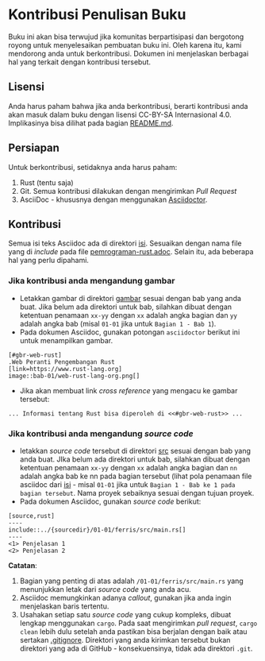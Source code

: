 # Kontribusi Penulisan Buku

Buku ini akan bisa terwujud jika komunitas berpartisipasi dan bergotong royong untuk menyelesaikan
pembuatan buku ini. Oleh karena itu, kami mendorong anda untuk berkontribusi. Dokumen ini
menjelaskan berbagai hal yang terkait dengan kontribusi tersebut.

## Lisensi

Anda harus paham bahwa jika anda berkontribusi, berarti kontribusi anda akan masuk dalam buku dengan
lisensi CC-BY-SA Internasional 4.0. Implikasinya bisa dilihat pada bagian [README.md](README.md).

## Persiapan

Untuk berkontribusi, setidaknya anda harus paham:
1.  Rust (tentu saja)
2.  Git. Semua kontribusi dilakukan dengan mengirimkan *Pull Request*
3.  AsciiDoc - khususnya dengan menggunakan [Asciidoctor](https://asciidoctor.org).

## Kontribusi

Semua isi teks Asciidoc ada di direktori [isi](isi/). Sesuaikan dengan nama file yang di *include* pada file [pemrograman-rust.adoc](pemrograman-rust.adoc). Selain itu, ada beberapa hal yang perlu dipahami.

### Jika kontribusi anda mengandung gambar

* Letakkan gambar di direktori [gambar](gambar/) sesuai dengan bab yang anda buat. Jika belum ada direktori untuk bab, silahkan dibuat dengan ketentuan penamaan `xx-yy` dengan `xx` adalah angka bagian dan `yy` adalah angka bab (misal `01-01` jika untuk `Bagian 1 - Bab 1`).
* Pada dokumen Asciidoc, gunakan potongan `asciidoctor` berikut ini untuk menampilkan gambar.

```asciidoc
[#gbr-web-rust]
.Web Peranti Pengembangan Rust
[link=https://www.rust-lang.org]
image::bab-01/web-rust-lang-org.png[]
```

* Jika akan membuat link *cross reference* yang mengacu ke gambar tersebut:

```asciidoc
... Informasi tentang Rust bisa diperoleh di <<#gbr-web-rust>> ...
```

### Jika kontribusi anda mengandung *source code*

* letakkan *source code* tersebut di direktori [src](src/) sesuai dengan bab yang anda buat. JIka belum ada direktori untuk bab, silahkan dibuat dengan ketentuan penamaan `xx-yy` dengan `xx` adalah angka bagian dan `nn` adalah angka bab ke nn pada bagian tersebut (lihat pola penamaan file asciidoc dari [isi](isi/) - misal `01-01` jika untuk `Bagian 1 - Bab ke 1 pada bagian tersebut`. Nama proyek sebaiknya sesuai dengan tujuan proyek.
* Pada dokumen Asciidoc, gunakan *source code* berikut:

```
[source,rust]
----
include::../{sourcedir}/01-01/ferris/src/main.rs[]
----
<1> Penjelasan 1
<2> Penjelasan 2
```

**Catatan**: 

1.  Bagian yang penting di atas adalah `/01-01/ferris/src/main.rs` yang menunjukkan letak dari *source code* yang anda acu.
2.  Asciidoc memungkinkan adanya *callout*, gunakan jika anda ingin menjelaskan baris tertentu.
3.  Usahakan setiap satu *source code* yang cukup kompleks, dibuat lengkap menggunakan `cargo`. Pada saat mengirimkan *pull request*, `cargo clean` lebih dulu setelah anda pastikan bisa berjalan dengan baik atau sertakan [.gitignore](https://github.com/github/gitignore/blob/master/Rust.gitignore). Direktori yang anda kirimkan tersebut bukan direktori yang ada di GitHub - konsekuensinya, tidak ada direktori `.git`.


